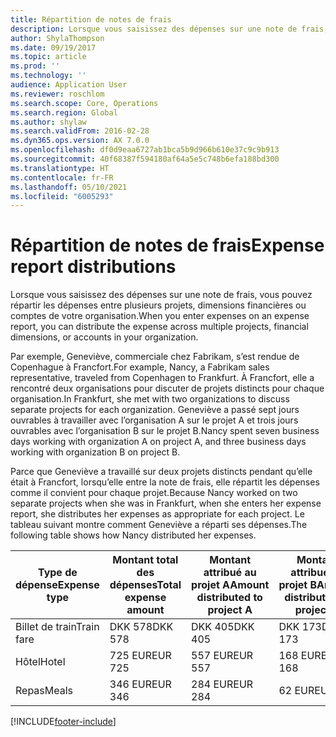 ```yaml
---
title: Répartition de notes de frais
description: Lorsque vous saisissez des dépenses sur une note de frais, vous pouvez répartir les dépenses entre plusieurs projets, entités juridiques ou comptes de votre organisation.
author: ShylaThompson
ms.date: 09/19/2017
ms.topic: article
ms.prod: ''
ms.technology: ''
audience: Application User
ms.reviewer: roschlom
ms.search.scope: Core, Operations
ms.search.region: Global
ms.author: shylaw
ms.search.validFrom: 2016-02-28
ms.dyn365.ops.version: AX 7.0.0
ms.openlocfilehash: df0d9eaa6727ab1bca5b9d966b610e37c9c9b913
ms.sourcegitcommit: 40f68387f594180af64a5e5c748b6efa188bd300
ms.translationtype: HT
ms.contentlocale: fr-FR
ms.lasthandoff: 05/10/2021
ms.locfileid: "6005293"
---
```

# <a name="expense-report-distributions"></a><span data-ttu-id="5efe2-103">Répartition de notes de frais</span><span class="sxs-lookup"><span data-stu-id="5efe2-103">Expense report distributions</span></span>

<span data-ttu-id="5efe2-104">Lorsque vous saisissez des dépenses sur une note de frais, vous pouvez répartir les dépenses entre plusieurs projets, dimensions financières ou comptes de votre organisation.</span><span class="sxs-lookup"><span data-stu-id="5efe2-104">When you enter expenses on an expense report, you can distribute the expense across multiple projects, financial dimensions, or accounts in your organization.</span></span>

<span data-ttu-id="5efe2-105">Par exemple, Geneviève, commerciale chez Fabrikam, s’est rendue de Copenhague à Francfort.</span><span class="sxs-lookup"><span data-stu-id="5efe2-105">For example, Nancy, a Fabrikam sales representative, traveled from Copenhagen to Frankfurt.</span></span> <span data-ttu-id="5efe2-106">À Francfort, elle a rencontré deux organisations pour discuter de projets distincts pour chaque organisation.</span><span class="sxs-lookup"><span data-stu-id="5efe2-106">In Frankfurt, she met with two organizations to discuss separate projects for each organization.</span></span> <span data-ttu-id="5efe2-107">Geneviève a passé sept jours ouvrables à travailler avec l’organisation A sur le projet A et trois jours ouvrables avec l’organisation B sur le projet B.</span><span class="sxs-lookup"><span data-stu-id="5efe2-107">Nancy spent seven business days working with organization A on project A, and three business days working with organization B on project B.</span></span>

<span data-ttu-id="5efe2-108">Parce que Geneviève a travaillé sur deux projets distincts pendant qu’elle était à Francfort, lorsqu’elle entre la note de frais, elle répartit les dépenses comme il convient pour chaque projet.</span><span class="sxs-lookup"><span data-stu-id="5efe2-108">Because Nancy worked on two separate projects when she was in Frankfurt, when she enters her expense report, she distributes her expenses as appropriate for each project.</span></span> <span data-ttu-id="5efe2-109">Le tableau suivant montre comment Geneviève a réparti ses dépenses.</span><span class="sxs-lookup"><span data-stu-id="5efe2-109">The following table shows how Nancy distributed her expenses.</span></span>


| <span data-ttu-id="5efe2-110">Type de dépense</span><span class="sxs-lookup"><span data-stu-id="5efe2-110">Expense type</span></span> | <span data-ttu-id="5efe2-111">Montant total des dépenses</span><span class="sxs-lookup"><span data-stu-id="5efe2-111">Total expense amount</span></span>|<span data-ttu-id="5efe2-112">Montant attribué au projet A</span><span class="sxs-lookup"><span data-stu-id="5efe2-112">Amount distributed to project A</span></span>| <span data-ttu-id="5efe2-113">Montant attribué au projet B</span><span class="sxs-lookup"><span data-stu-id="5efe2-113">Amount distributed to project B</span></span> |
|--------------|---------------------|-------------------------------|---------------------------------|
|<span data-ttu-id="5efe2-114">Billet de train</span><span class="sxs-lookup"><span data-stu-id="5efe2-114">Train fare</span></span>   |<span data-ttu-id="5efe2-115">DKK 578</span><span class="sxs-lookup"><span data-stu-id="5efe2-115">DKK 578</span></span>              |<span data-ttu-id="5efe2-116">DKK 405</span><span class="sxs-lookup"><span data-stu-id="5efe2-116">DKK 405</span></span>                        |<span data-ttu-id="5efe2-117">DKK 173</span><span class="sxs-lookup"><span data-stu-id="5efe2-117">DKK 173</span></span>                          |
|<span data-ttu-id="5efe2-118">Hôtel</span><span class="sxs-lookup"><span data-stu-id="5efe2-118">Hotel</span></span>         |<span data-ttu-id="5efe2-119">725 EUR</span><span class="sxs-lookup"><span data-stu-id="5efe2-119">EUR 725</span></span>              |<span data-ttu-id="5efe2-120">557 EUR</span><span class="sxs-lookup"><span data-stu-id="5efe2-120">EUR 557</span></span>                        |<span data-ttu-id="5efe2-121">168 EUR</span><span class="sxs-lookup"><span data-stu-id="5efe2-121">EUR 168</span></span>                          |
|<span data-ttu-id="5efe2-122">Repas</span><span class="sxs-lookup"><span data-stu-id="5efe2-122">Meals</span></span>         |<span data-ttu-id="5efe2-123">346 EUR</span><span class="sxs-lookup"><span data-stu-id="5efe2-123">EUR 346</span></span>              |<span data-ttu-id="5efe2-124">284 EUR</span><span class="sxs-lookup"><span data-stu-id="5efe2-124">EUR 284</span></span>                        |<span data-ttu-id="5efe2-125">62 EUR</span><span class="sxs-lookup"><span data-stu-id="5efe2-125">EUR 62</span></span>                           |



[!INCLUDE[footer-include](../includes/footer-banner.md)]